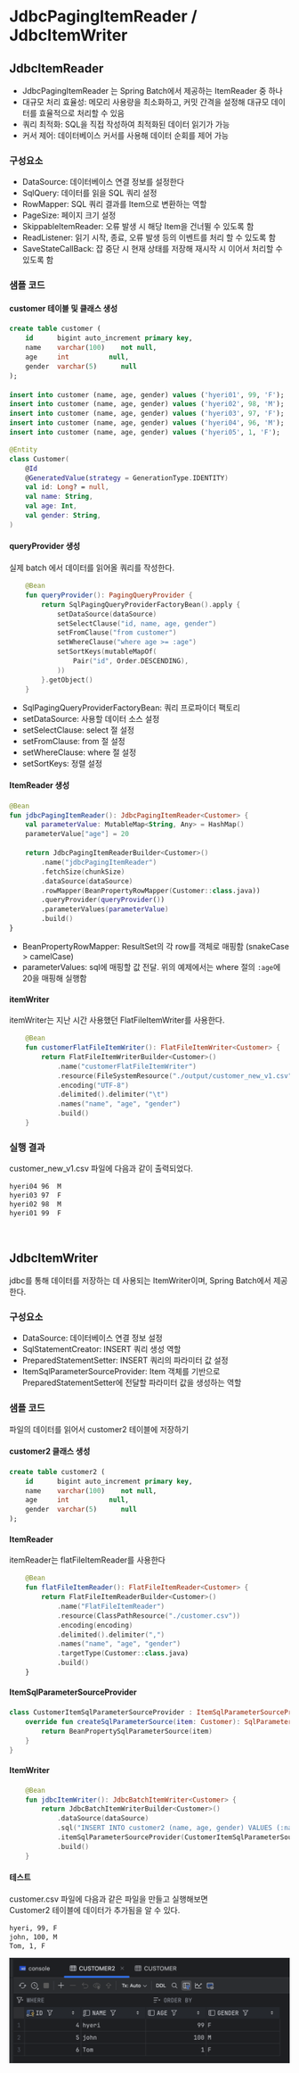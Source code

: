 # JdbcPagingItemReader / JdbcItemWriter

## JdbcItemReader
- JdbcPagingItemReader 는 Spring Batch에서 제공하는 ItemReader 중 하나
- 대규모 처리 효율성: 메모리 사용량을 최소화하고, 커밋 간격을 설정해 대규모 데이터를 효율적으로 처리할 수 있음
- 쿼리 최적화: SQL을 직접 작성하여 최적화된 데이터 읽기가 가능
- 커서 제어: 데이터베이스 커서를 사용해 데이터 순회를 제어 가능

### 구성요소
- DataSource: 데이터베이스 연결 정보를 설정한다
- SqlQuery: 데이터를 읽을 SQL 쿼리 설정
- RowMapper: SQL 쿼리 결과를 Item으로 변환하는 역할
- PageSize: 페이지 크기 설정
- SkippableItemReader: 오류 발생 시 해당 Item을 건너뛸 수 있도록 함
- ReadListener: 읽기 시작, 종료, 오류 발생 등의 이벤트를 처리 할 수 있도록 함
- SaveStateCallBack: 잡 중단 시 현재 상태를 저장해 재시작 시 이어서 처리할 수 있도록 함


### 샘플 코드
#### customer 테이블 및 클래스 생성
```sql
create table customer (
    id      bigint auto_increment primary key,
    name    varchar(100)    not null,
    age     int          null,
    gender  varchar(5)      null
);

insert into customer (name, age, gender) values ('hyeri01', 99, 'F');
insert into customer (name, age, gender) values ('hyeri02', 98, 'M');
insert into customer (name, age, gender) values ('hyeri03', 97, 'F');
insert into customer (name, age, gender) values ('hyeri04', 96, 'M');
insert into customer (name, age, gender) values ('hyeri05', 1, 'F');
```

```kotlin
@Entity
class Customer(
    @Id
    @GeneratedValue(strategy = GenerationType.IDENTITY)
    val id: Long? = null,
    val name: String,
    val age: Int,
    val gender: String,
)
```

#### queryProvider 생성
실제 batch 에서 데이터를 읽어올 쿼리를 작성한다.
```kotlin
    @Bean
    fun queryProvider(): PagingQueryProvider {
        return SqlPagingQueryProviderFactoryBean().apply {
            setDataSource(dataSource)
            setSelectClause("id, name, age, gender")
            setFromClause("from customer")
            setWhereClause("where age >= :age")
            setSortKeys(mutableMapOf(
                Pair("id", Order.DESCENDING),
            ))
        }.getObject()
    }
```
- SqlPagingQueryProviderFactoryBean: 쿼리 프로파이더 팩토리
- setDataSource: 사용할 데이터 소스 설정
- setSelectClause: select 절 설정
- setFromClause: from 절 설정
- setWhereClause: where 절 설정
- setSortKeys: 정렬 설정

#### ItemReader 생성
```kotlin
@Bean
fun jdbcPagingItemReader(): JdbcPagingItemReader<Customer> {
    val parameterValue: MutableMap<String, Any> = HashMap()
    parameterValue["age"] = 20

    return JdbcPagingItemReaderBuilder<Customer>()
        .name("jdbcPagingItemReader")
        .fetchSize(chunkSize)
        .dataSource(dataSource)
        .rowMapper(BeanPropertyRowMapper(Customer::class.java))
        .queryProvider(queryProvider())
        .parameterValues(parameterValue)
        .build()
}
```
- BeanPropertyRowMapper: ResultSet의 각 row를 객체로 매핑함 (snakeCase > camelCase)
- parameterValues: sql에 매핑할 값 전달. 위의 예제에서는 where 절의 `:age`에 20을 매핑해 실행함

#### itemWriter
itemWriter는 지난 시간 사용했던 FlatFileItemWriter를 사용한다.
```kotlin
    @Bean
    fun customerFlatFileItemWriter(): FlatFileItemWriter<Customer> {
        return FlatFileItemWriterBuilder<Customer>()
            .name("customerFlatFileItemWriter")
            .resource(FileSystemResource("./output/customer_new_v1.csv"))
            .encoding("UTF-8")
            .delimited().delimiter("\t")
            .names("name", "age", "gender")
            .build()
    }
```

### 실행 결과
customer_new_v1.csv 파일에 다음과 같이 출력되었다.
```
hyeri04	96	M
hyeri03	97	F
hyeri02	98	M
hyeri01	99	F
```

<br />

## JdbcItemWriter
jdbc를 통해 데이터를 저장하는 데 사용되는 ItemWriter이며, Spring Batch에서 제공한다.

### 구성요소
- DataSource: 데이터베이스 연결 정보 설정
- SqlStatementCreator: INSERT 쿼리 생성 역할
- PreparedStatementSetter: INSERT 쿼리의 파라미터 값 설정
- ItemSqlParameterSourceProvider: Item 객체를 기반으로 PreparedStatementSetter에 전달할 파라미터 값을 생성하는 역할

### 샘플 코드
파일의 데이터를 읽어서 customer2 테이블에 저장하기
#### customer2 클래스 생성
```sql
create table customer2 (
    id      bigint auto_increment primary key,
    name    varchar(100)    not null,
    age     int          null,
    gender  varchar(5)      null
);
```

#### ItemReader
itemReader는 flatFileItemReader를 사용한다
```kotlin
    @Bean
    fun flatFileItemReader(): FlatFileItemReader<Customer> {
        return FlatFileItemReaderBuilder<Customer>()
            .name("FlatFileItemReader")
            .resource(ClassPathResource("./customer.csv"))
            .encoding(encoding)
            .delimited().delimiter(",")
            .names("name", "age", "gender")
            .targetType(Customer::class.java)
            .build()
    }
```

#### ItemSqlParameterSourceProvider
```kotlin
class CustomerItemSqlParameterSourceProvider : ItemSqlParameterSourceProvider<Customer> {
    override fun createSqlParameterSource(item: Customer): SqlParameterSource {
        return BeanPropertySqlParameterSource(item)
    }
}
```


#### ItemWriter
```kotlin
    @Bean
    fun jdbcItemWriter(): JdbcBatchItemWriter<Customer> {
        return JdbcBatchItemWriterBuilder<Customer>()
            .dataSource(dataSource)
            .sql("INSERT INTO customer2 (name, age, gender) VALUES (:name, :age, :gender)")
            .itemSqlParameterSourceProvider(CustomerItemSqlParameterSourceProvider())
            .build()
    }
```

#### 테스트
customer.csv 파일에 다음과 같은 파일을 만들고 실행해보면 \
Customer2 테이블에 데이터가 추가됨을 알 수 있다.

```
hyeri, 99, F
john, 100, M
Tom, 1, F
```

![img.png](../image/정혜리_chapter5.png)
